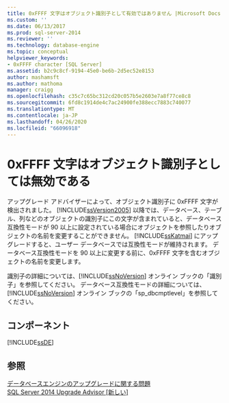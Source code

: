 ```yaml
---
title: 0xFFFF 文字はオブジェクト識別子として有効ではありません |Microsoft Docs
ms.custom: ''
ms.date: 06/13/2017
ms.prod: sql-server-2014
ms.reviewer: ''
ms.technology: database-engine
ms.topic: conceptual
helpviewer_keywords:
- 0xFFFF character [SQL Server]
ms.assetid: b2c9c8cf-9194-45e0-be6b-2d5ec52e8153
author: mashamsft
ms.author: mathoma
manager: craigg
ms.openlocfilehash: c35c7c65bc312cd20c057b5e2603e7a8f77ce8c8
ms.sourcegitcommit: 6fd8c1914de4c7ac24900fe388ecc7883c740077
ms.translationtype: MT
ms.contentlocale: ja-JP
ms.lasthandoff: 04/26/2020
ms.locfileid: "66096918"
---
```

# <a name="0xffff-character-is-not-valid-as-an-object-identifier"></a>0xFFFF 文字はオブジェクト識別子としては無効である
  アップグレード アドバイザーによって、オブジェクト識別子に 0xFFFF 文字が検出されました。 [!INCLUDE[ssVersion2005](../../includes/ssversion2005-md.md)] 以降では、データベース、テーブル、列などのオブジェクトの識別子にこの文字が含まれていると、データベース互換性モードが 90 以上に設定されている場合にオブジェクトを参照したりオブジェクトの名前を変更することができません。 [!INCLUDE[ssKatmai](../../includes/sskatmai-md.md)] にアップグレードすると、ユーザー データベースでは互換性モードが維持されます。 データベース互換性モードを 90 以上に変更する前に、0xFFFF 文字を含むオブジェクトの名前を変更します。  
  
 識別子の詳細については、[!INCLUDE[ssNoVersion](../../includes/ssnoversion-md.md)] オンライン ブックの「識別子」を参照してください。 データベース互換性モードの詳細については、[!INCLUDE[ssNoVersion](../../includes/ssnoversion-md.md)] オンライン ブックの「sp_dbcmptlevel」を参照してください。  
  
## <a name="component"></a>コンポーネント  
 [!INCLUDE[ssDE](../../includes/ssde-md.md)]  
  
## <a name="see-also"></a>参照  
 [データベースエンジンのアップグレードに関する問題](../../../2014/sql-server/install/database-engine-upgrade-issues.md)   
 [SQL Server 2014 Upgrade Advisor &#91;新しい&#93;](sql-server-2014-upgrade-advisor.md)  
  
  
